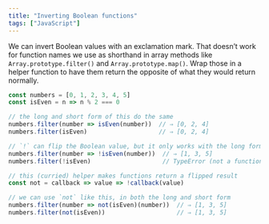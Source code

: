 ```yaml
---
title: "Inverting Boolean functions"
tags: ["JavaScript"]
---
```

We can invert Boolean values with an exclamation mark. That doesn’t work for function names we use as shorthand in array methods like `Array.prototype.filter()` and `Array.prototype.map()`. Wrap those in a helper function to have them return the opposite of what they would return normally.

```js
const numbers = [0, 1, 2, 3, 4, 5]
const isEven = n => n % 2 === 0

// the long and short form of this do the same
numbers.filter(number => isEven(number))  // ⇒ [0, 2, 4]
numbers.filter(isEven)                    // ⇒ [0, 2, 4]

// `!` can flip the Boolean value, but it only works with the long form
numbers.filter(number => !isEven(number))  // ⇒ [1, 3, 5]
numbers.filter(!isEven)                    // TypeError (not a function)

// this (curried) helper makes functions return a flipped result
const not = callback => value => !callback(value)

// we can use `not` like this, in both the long and short form
numbers.filter(number => not(isEven)(number))  // ⇒ [1, 3, 5]
numbers.filter(not(isEven))                    // ⇒ [1, 3, 5]
```
